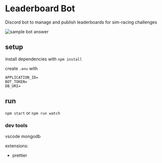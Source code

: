 # Leaderboard Bot

Discord bot to manage and publish leaderboards for sim-racing challenges

![sample bot answer](https://i.imgur.com/soq1C5y.png)

## setup

install dependencies with `npm install`

create `.env` with

```
APPLICATION_ID=
BOT_TOKEN=
DB_URI=
```

## run

`npm start` or `npm run watch`

### dev tools

vscode
mongodb

extensions:

- prettier
